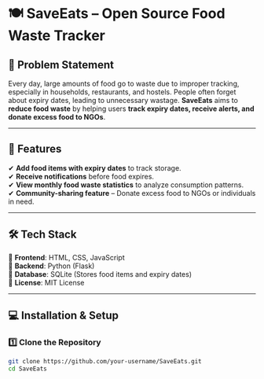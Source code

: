 # 🍽️ SaveEats – Open Source Food Waste Tracker  

## 📌 Problem Statement  
Every day, large amounts of food go to waste due to improper tracking, especially in households, restaurants, and hostels. People often forget about expiry dates, leading to unnecessary wastage. **SaveEats** aims to **reduce food waste** by helping users **track expiry dates, receive alerts, and donate excess food to NGOs**.  

---

## 🚀 Features  
✔ **Add food items with expiry dates** to track storage.  
✔ **Receive notifications** before food expires.  
✔ **View monthly food waste statistics** to analyze consumption patterns.  
✔ **Community-sharing feature** – Donate excess food to NGOs or individuals in need.  

---

## 🛠️ Tech Stack  
🔹 **Frontend**: HTML, CSS, JavaScript  
🔹 **Backend**: Python (Flask)  
🔹 **Database**: SQLite (Stores food items and expiry dates)  
🔹 **License**: MIT License  

---

## 💻 Installation & Setup  

### 1️⃣ Clone the Repository  
```sh
git clone https://github.com/your-username/SaveEats.git
cd SaveEats
